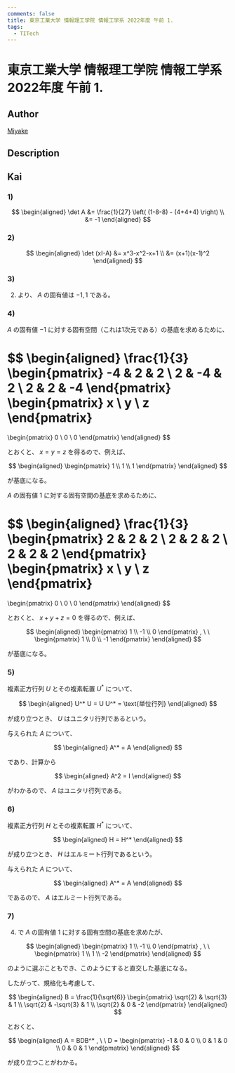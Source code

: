 ```yaml
---
comments: false
title: 東京工業大学 情報理工学院 情報工学系 2022年度 午前 1.
tags:
  - TITech
---
```

# 東京工業大学 情報理工学院 情報工学系 2022年度 午前 1.

## **Author**
[Miyake](https://miyake.github.io/exams/index.html)

## **Description**

## **Kai**
### 1)

$$
  \begin{aligned}
  \det A
  &= \frac{1}{27} \left( (1-8-8) - (4+4+4) \right)
  \\
  &= -1
  \end{aligned}
$$

### 2)

$$
  \begin{aligned}
  \det (xI-A)
  &= x^3-x^2-x+1
  \\
  &= (x+1)(x-1)^2
  \end{aligned}
$$

### 3)
2) より、 $A$ の固有値は $-1, 1$ である。

### 4)
$A$ の固有値 $-1$ に対する固有空間（これは1次元である）の基底を求めるために、

$$
\begin{aligned}
\frac{1}{3} \begin{pmatrix} -4 & 2 & 2 \\ 2 & -4 & 2 \\ 2 & 2 & -4 \end{pmatrix}
\begin{pmatrix} x \\ y \\ z \end{pmatrix}
=
\begin{pmatrix} 0 \\ 0 \\ 0 \end{pmatrix}
\end{aligned}
$$

とおくと、 $x=y=z$ を得るので、例えば、

$$
\begin{aligned}
\begin{pmatrix} 1 \\ 1 \\ 1 \end{pmatrix}
\end{aligned}
$$

が基底になる。

$A$ の固有値 $1$ に対する固有空間の基底を求めるために、

$$
\begin{aligned}
\frac{1}{3} \begin{pmatrix} 2 & 2 & 2 \\ 2 & 2 & 2 \\ 2 & 2 & 2 \end{pmatrix}
\begin{pmatrix} x \\ y \\ z \end{pmatrix}
=
\begin{pmatrix} 0 \\ 0 \\ 0 \end{pmatrix}
\end{aligned}
$$

とおくと、 $x+y+z=0$ を得るので、例えば、

$$
\begin{aligned}
\begin{pmatrix} 1 \\ -1 \\ 0 \end{pmatrix}
, \ \ 
\begin{pmatrix} 1 \\ 0 \\ -1 \end{pmatrix}
\end{aligned}
$$

が基底になる。

### 5)
複素正方行列 $U$ とその複素転置 $U^*$ について、

$$
\begin{aligned}
U^* U = U U^* = \text{単位行列}
\end{aligned}
$$

が成り立つとき、 $U$ はユニタリ行列であるという。

与えられた $A$ について、

$$
\begin{aligned}
A^* = A
\end{aligned}
$$

であり、計算から

$$
\begin{aligned}
A^2 = I
\end{aligned}
$$

がわかるので、 $A$ はユニタリ行列である。

### 6)
複素正方行列 $H$ とその複素転置 $H^*$ について、

$$
\begin{aligned}
H = H^*
\end{aligned}
$$

が成り立つとき、 $H$ はエルミート行列であるという。

与えられた $A$ について、

$$
\begin{aligned}
A^* = A
\end{aligned}
$$

であるので、 $A$ はエルミート行列である。

### 7)
4) で $A$ の固有値 $1$ に対する固有空間の基底を求めたが、

$$
\begin{aligned}
\begin{pmatrix} 1 \\ -1 \\ 0 \end{pmatrix}
, \ \ 
\begin{pmatrix} 1 \\ 1 \\ -2 \end{pmatrix}
\end{aligned}
$$

のように選ぶこともでき、このようにすると直交した基底になる。

したがって、規格化も考慮して、

$$
\begin{aligned}
B
= \frac{1}{\sqrt{6}} \begin{pmatrix}
\sqrt{2} & \sqrt{3} & 1 \\ \sqrt{2} & -\sqrt{3} & 1 \\ \sqrt{2} & 0 & -2 \end{pmatrix}
\end{aligned}
$$

とおくと、

$$
\begin{aligned}
A = BDB^*
, \ \ 
D = \begin{pmatrix} -1 & 0 & 0 \\ 0 & 1 & 0 \\ 0 & 0 & 1 \end{pmatrix}
\end{aligned}
$$

が成り立つことがわかる。